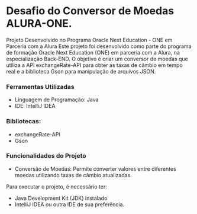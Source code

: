# Desafio do Conversor de Moedas ALURA-ONE.

Projeto Desenvolvido no Programa Oracle Next Education - ONE em Parceria com a Alura
Este projeto foi desenvolvido como parte do programa de formação Oracle Next Education (ONE) em parceria com a Alura, na especialização Back-END. O objetivo é criar um conversor de moedas que utiliza a API exchangeRate-API para obter as taxas de câmbio em tempo real e a biblioteca Gson para manipulação de arquivos JSON.

### Ferramentas Utilizadas

* Linguagem de Programação: Java
* IDE: IntelliJ IDEA

### Bibliotecas:

* exchangeRate-API
* Gson

### Funcionalidades do Projeto

* Conversão de Moedas: Permite converter valores entre diferentes moedas utilizando taxas de câmbio atualizadas.

Para executar o projeto, é necessário ter:

* Java Development Kit (JDK) instalado
* IntelliJ IDEA ou outra IDE de sua preferência.
